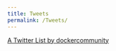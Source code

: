 ```yaml
---
title: Tweets
permalink: /Tweets/
---
```


<a class="twitter-timeline" data-dnt="true" data-theme="light" href="https://twitter.com/dockercommunity/lists/docker-community-leaders-16220?ref_src=twsrc%5Etfw">A Twitter List by dockercommunity</a> <script async src="https://platform.twitter.com/widgets.js" charset="utf-8"></script>



